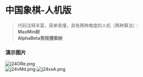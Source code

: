 # 中国象棋-人机版
>代码注释丰富，简单易懂，具有两种难度的人机（两种算法）：  
> __MaxMin树__  
> __AlphaBeta剪枝搜索树__  
### 演示图片  

![j24ORe.png](https://s1.ax1x.com/2022/07/12/j24ORe.png)  
![j24vMd.png](https://s1.ax1x.com/2022/07/12/j24vMd.png)
![j24xsA.png](https://s1.ax1x.com/2022/07/12/j24xsA.png)

